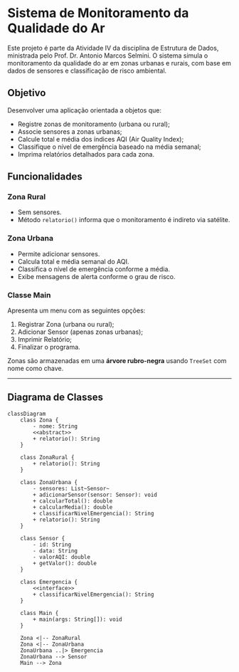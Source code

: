 # Sistema de Monitoramento da Qualidade do Ar

Este projeto é parte da Atividade IV da disciplina de Estrutura de Dados, ministrada pelo Prof. Dr. Antonio Marcos Selmini. O sistema simula o monitoramento da qualidade do ar em zonas urbanas e rurais, com base em dados de sensores e classificação de risco ambiental.

## Objetivo

Desenvolver uma aplicação orientada a objetos que:

- Registre zonas de monitoramento (urbana ou rural);
- Associe sensores a zonas urbanas;
- Calcule total e média dos índices AQI (Air Quality Index);
- Classifique o nível de emergência baseado na média semanal;
- Imprima relatórios detalhados para cada zona.

## Funcionalidades

### Zona Rural

- Sem sensores.
- Método `relatorio()` informa que o monitoramento é indireto via satélite.

### Zona Urbana

- Permite adicionar sensores.
- Calcula total e média semanal do AQI.
- Classifica o nível de emergência conforme a média.
- Exibe mensagens de alerta conforme o grau de risco.

### Classe Main

Apresenta um menu com as seguintes opções:

1. Registrar Zona (urbana ou rural);
2. Adicionar Sensor (apenas zonas urbanas);
3. Imprimir Relatório;
4. Finalizar o programa.

Zonas são armazenadas em uma **árvore rubro-negra** usando `TreeSet` com nome como chave.

---

## Diagrama de Classes

```mermaid
classDiagram
    class Zona {
        - nome: String
        <<abstract>>
        + relatorio(): String
    }

    class ZonaRural {
        + relatorio(): String
    }

    class ZonaUrbana {
        - sensores: List~Sensor~
        + adicionarSensor(sensor: Sensor): void
        + calcularTotal(): double
        + calcularMedia(): double
        + classificarNivelEmergencia(): String
        + relatorio(): String
    }

    class Sensor {
        - id: String
        - data: String
        - valorAQI: double
        + getValor(): double
    }

    class Emergencia {
        <<interface>>
        + classificarNivelEmergencia(): String
    }

    class Main {
        + main(args: String[]): void
    }

    Zona <|-- ZonaRural
    Zona <|-- ZonaUrbana
    ZonaUrbana ..|> Emergencia
    ZonaUrbana --> Sensor
    Main --> Zona
```
